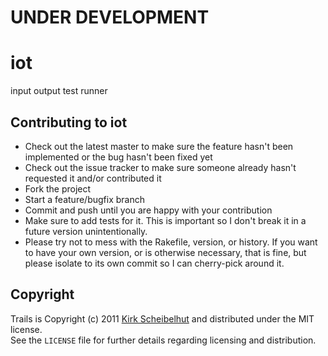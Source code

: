 # UNDER DEVELOPMENT

# iot

input output test runner

## Contributing to iot

* Check out the latest master to make sure the feature hasn't been implemented or the bug hasn't been fixed yet
* Check out the issue tracker to make sure someone already hasn't requested it and/or contributed it
* Fork the project
* Start a feature/bugfix branch
* Commit and push until you are happy with your contribution
* Make sure to add tests for it. This is important so I don't break it in a future version unintentionally.
* Please try not to mess with the Rakefile, version, or history. If you want to have your own version, or is otherwise necessary, that is fine, but please isolate to its own commit so I can cherry-pick around it.

## Copyright

Trails is Copyright (c) 2011 [Kirk Scheibelhut](http://scheibo.com/about) and distributed under the MIT license.<br />
See the `LICENSE` file for further details regarding licensing and distribution.

